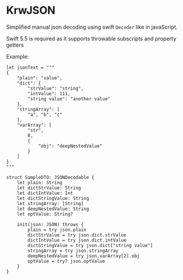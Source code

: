 # KrwJSON

Simplified manual json decoding using swift `Decoder` like in javaScript.

Swift 5.5 is required as it supports throwable subscripts and property getters 

Example:
```
let jsonText = """
{
    "plain": "value",
    "dict": {
        "strValue": "string",
        "intValue": 111,
        "string value": "another value"
    },
    "stringArray": [
        "a", "b", "c"
    ],
    "varArray": [
        "str",
        0,
        {
            "obj": "deepNestedValue"
        }
    ]
}
"""

struct SampleDTO: JSONDecodable {
    let plain: String
    let dictStrValue: String
    let dictIntValue: Int
    let dictStringValue: String
    let stringArray: [String]
    let deepNestedValue: String
    let optValue: String?
    
    init(json: JSON) throws {
        plain = try json.plain
        dictStrValue = try json.dict.strValue
        dictIntValue = try json.dict.intValue
        dictStringValue = try json.dict["string value"]
        stringArray = try json.stringArray
        deepNestedValue = try json.varArray[2].obj
        optValue = try? json.optValue
    }
}
```

